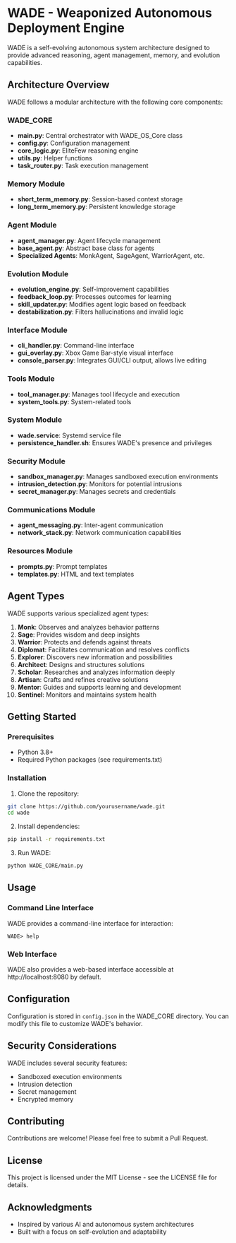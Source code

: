 # WADE - Weaponized Autonomous Deployment Engine

WADE is a self-evolving autonomous system architecture designed to provide advanced reasoning, agent management, memory, and evolution capabilities.

## Architecture Overview

WADE follows a modular architecture with the following core components:

### WADE_CORE
- **main.py**: Central orchestrator with WADE_OS_Core class
- **config.py**: Configuration management
- **core_logic.py**: EliteFew reasoning engine
- **utils.py**: Helper functions
- **task_router.py**: Task execution management

### Memory Module
- **short_term_memory.py**: Session-based context storage
- **long_term_memory.py**: Persistent knowledge storage

### Agent Module
- **agent_manager.py**: Agent lifecycle management
- **base_agent.py**: Abstract base class for agents
- **Specialized Agents**: MonkAgent, SageAgent, WarriorAgent, etc.

### Evolution Module
- **evolution_engine.py**: Self-improvement capabilities
- **feedback_loop.py**: Processes outcomes for learning
- **skill_updater.py**: Modifies agent logic based on feedback
- **destabilization.py**: Filters hallucinations and invalid logic

### Interface Module
- **cli_handler.py**: Command-line interface
- **gui_overlay.py**: Xbox Game Bar-style visual interface
- **console_parser.py**: Integrates GUI/CLI output, allows live editing

### Tools Module
- **tool_manager.py**: Manages tool lifecycle and execution
- **system_tools.py**: System-related tools

### System Module
- **wade.service**: Systemd service file
- **persistence_handler.sh**: Ensures WADE's presence and privileges

### Security Module
- **sandbox_manager.py**: Manages sandboxed execution environments
- **intrusion_detection.py**: Monitors for potential intrusions
- **secret_manager.py**: Manages secrets and credentials

### Communications Module
- **agent_messaging.py**: Inter-agent communication
- **network_stack.py**: Network communication capabilities

### Resources Module
- **prompts.py**: Prompt templates
- **templates.py**: HTML and text templates

## Agent Types

WADE supports various specialized agent types:

1. **Monk**: Observes and analyzes behavior patterns
2. **Sage**: Provides wisdom and deep insights
3. **Warrior**: Protects and defends against threats
4. **Diplomat**: Facilitates communication and resolves conflicts
5. **Explorer**: Discovers new information and possibilities
6. **Architect**: Designs and structures solutions
7. **Scholar**: Researches and analyzes information deeply
8. **Artisan**: Crafts and refines creative solutions
9. **Mentor**: Guides and supports learning and development
10. **Sentinel**: Monitors and maintains system health

## Getting Started

### Prerequisites
- Python 3.8+
- Required Python packages (see requirements.txt)

### Installation

1. Clone the repository:
```bash
git clone https://github.com/yourusername/wade.git
cd wade
```

2. Install dependencies:
```bash
pip install -r requirements.txt
```

3. Run WADE:
```bash
python WADE_CORE/main.py
```

## Usage

### Command Line Interface

WADE provides a command-line interface for interaction:

```
WADE> help
```

### Web Interface

WADE also provides a web-based interface accessible at http://localhost:8080 by default.

## Configuration

Configuration is stored in `config.json` in the WADE_CORE directory. You can modify this file to customize WADE's behavior.

## Security Considerations

WADE includes several security features:
- Sandboxed execution environments
- Intrusion detection
- Secret management
- Encrypted memory

## Contributing

Contributions are welcome! Please feel free to submit a Pull Request.

## License

This project is licensed under the MIT License - see the LICENSE file for details.

## Acknowledgments

- Inspired by various AI and autonomous system architectures
- Built with a focus on self-evolution and adaptability
